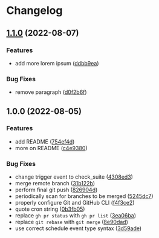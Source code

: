 # Changelog

## [1.1.0](https://github.com/tensor5/workflow-test/compare/v1.0.0...v1.1.0) (2022-08-07)


### Features

* add more lorem ipsum ([ddbb9ea](https://github.com/tensor5/workflow-test/commit/ddbb9eadb786ed3d14e57002d0706504e55607b0))


### Bug Fixes

* remove paragraph ([d0f2b6f](https://github.com/tensor5/workflow-test/commit/d0f2b6fb7754d0043759c726baf6f1c33382555f))

## 1.0.0 (2022-08-05)


### Features

* add README ([754ef4d](https://github.com/tensor5/workflow-test/commit/754ef4dc465252c5e98e0caae2e56cdcd97111e9))
* more on README ([c4e9380](https://github.com/tensor5/workflow-test/commit/c4e93803f6d38ae0565f7c819470e18e31ea9620))


### Bug Fixes

* change trigger event to check_suite ([4308ed3](https://github.com/tensor5/workflow-test/commit/4308ed37ce5f00b82ebd4d5a790400b553c00657))
* merge remote branch ([31b122b](https://github.com/tensor5/workflow-test/commit/31b122bac333e3f29ede1ee66c82c74c709e32d8))
* perform final git push ([826904d](https://github.com/tensor5/workflow-test/commit/826904d6fac5f596362794e399bbc0252b9db934))
* periodically scan for branches to be merged ([5245dc7](https://github.com/tensor5/workflow-test/commit/5245dc76eacf7968e5377f2877515a92df0c8d57))
* properly configure Git and GitHub CLI ([f4f3ce2](https://github.com/tensor5/workflow-test/commit/f4f3ce2cd80656fcda7ba6d912ac96c63f52e23e))
* quote cron string ([0b3fb05](https://github.com/tensor5/workflow-test/commit/0b3fb059c1b58fb543c13ef55d0368dde49077bb))
* replace `gh pr status` with `gh pr list` ([3ea06ba](https://github.com/tensor5/workflow-test/commit/3ea06ba8cde31436c8edcc9d2e25eafb3dcd42db))
* replace `git rebase` with `git merge` ([8e90dad](https://github.com/tensor5/workflow-test/commit/8e90dad97985dfd57bfbe7d213edb4431c5a2a43))
* use correct schedule event type syntax ([3d59ade](https://github.com/tensor5/workflow-test/commit/3d59ade2c0a22a592a3477cffd78b8a6eee0b684))
